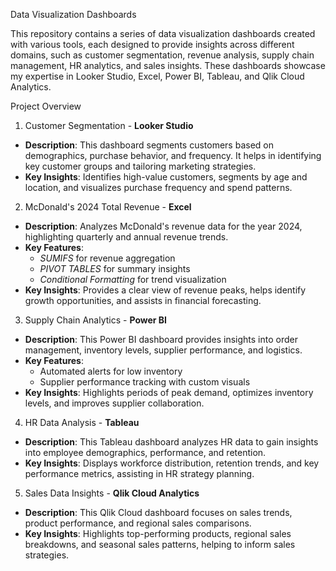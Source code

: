 Data Visualization Dashboards

This repository contains a series of data visualization dashboards created with various tools, each designed to provide insights across different domains, such as customer segmentation, revenue analysis, supply chain management, HR analytics, and sales insights. These dashboards showcase my expertise in Looker Studio, Excel, Power BI, Tableau, and Qlik Cloud Analytics.

 Project Overview

 1. Customer Segmentation - **Looker Studio**
   - **Description**: This dashboard segments customers based on demographics, purchase behavior, and frequency. It helps in identifying key customer groups and tailoring marketing strategies.
   - **Key Insights**: Identifies high-value customers, segments by age and location, and visualizes purchase frequency and spend patterns.

 2. McDonald's 2024 Total Revenue - **Excel**
   - **Description**: Analyzes McDonald's revenue data for the year 2024, highlighting quarterly and annual revenue trends.
   - **Key Features**:
     - *SUMIFS* for revenue aggregation
     - *PIVOT TABLES* for summary insights
     - *Conditional Formatting* for trend visualization
   - **Key Insights**: Provides a clear view of revenue peaks, helps identify growth opportunities, and assists in financial forecasting.
 3. Supply Chain Analytics - **Power BI**
   - **Description**: This Power BI dashboard provides insights into order management, inventory levels, supplier performance, and logistics.
   - **Key Features**:
     - Automated alerts for low inventory
     - Supplier performance tracking with custom visuals
   - **Key Insights**: Highlights periods of peak demand, optimizes inventory levels, and improves supplier collaboration.

 4. HR Data Analysis - **Tableau**
   - **Description**: This Tableau dashboard analyzes HR data to gain insights into employee demographics, performance, and retention.
   - **Key Insights**: Displays workforce distribution, retention trends, and key performance metrics, assisting in HR strategy planning.

 5. Sales Data Insights - **Qlik Cloud Analytics**
   - **Description**: This Qlik Cloud dashboard focuses on sales trends, product performance, and regional sales comparisons.
   - **Key Insights**: Highlights top-performing products, regional sales breakdowns, and seasonal sales patterns, helping to inform sales strategies.



